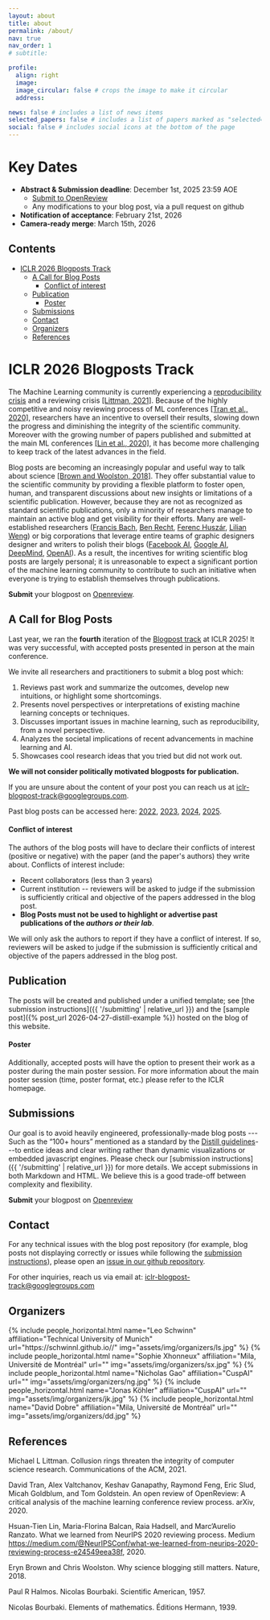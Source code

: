 ```yaml
---
layout: about
title: about
permalink: /about/
nav: true
nav_order: 1
# subtitle:

profile:
  align: right
  image:
  image_circular: false # crops the image to make it circular
  address:

news: false # includes a list of news items
selected_papers: false # includes a list of papers marked as "selected={true}"
social: false # includes social icons at the bottom of the page
---
```


# Key Dates
- **Abstract & Submission deadline**: December 1st, 2025 23:59 AOE
  - [Submit to OpenReview](https://openreview.net/group?id=ICLR.cc/2026/BlogPosts)
  - Any modifications to your blog post, via a pull request on github
- **Notification of acceptance**: February 21st, 2026
- **Camera-ready merge**: March 15th, 2026

## Contents

- [ICLR 2026 Blogposts Track](#iclr-2026-blogposts-track)
  - [A Call for Blog Posts](#a-call-for-blog-posts)
    - [Conflict of interest](#conflict-of-interest)
  - [Publication](#publication)
    - [Poster](#poster)
  - [Submissions](#submissions)
  - [Contact](#contact)
  - [Organizers](#organizers)
  - [References](#references)

# ICLR 2026 Blogposts Track

The Machine Learning community is currently experiencing a [reproducibility crisis](https://neuripsconf.medium.com/designing-the-reproducibility-program-for-neurips-2020-7fcccaa5c6ad) and a reviewing crisis [[Littman, 2021]](#Litt). Because of the highly competitive and noisy reviewing process of ML conferences [[Tran et al., 2020]](#Tran), researchers have an incentive to oversell their results, slowing down the progress and diminishing the integrity of the scientific community. Moreover with the growing number of papers published and submitted at the main ML conferences [[Lin et al., 2020]](#Lin), it has become more challenging to keep track of the latest advances in the field.

Blog posts are becoming an increasingly popular and useful way to talk about science [[Brown and Woolston, 2018]](#Brow). They offer substantial value to the scientific community by providing a flexible platform to foster open, human, and transparent discussions about new insights or limitations of a scientific publication. However, because they are not as recognized as standard scientific publications, only a minority of researchers manage to maintain an active blog and get visibility for their efforts. Many are well-established researchers ([Francis Bach](https://francisbach.com/), [Ben Recht](https://www.argmin.net/), [Ferenc Huszár](https://www.inference.vc/), [Lilian Weng](https://lilianweng.github.io/lil-log/)) or big corporations that leverage entire teams of graphic designers designer and writers to polish their blogs ([Facebook AI](https://ai.facebook.com/blog/?page=1), [Google AI](https://ai.googleblog.com/), [DeepMind](https://deepmind.com/blog), [OpenAI](https://openai.com/blog/)). As a result, the incentives for writing scientific blog posts are largely personal; it is unreasonable to expect a significant portion of the machine learning community to contribute to such an initiative when everyone is trying to establish themselves through publications.

**Submit** your blogpost on [Openreview](https://openreview.net/group?id=ICLR.cc/2025/BlogPosts).

## A Call for Blog Posts

Last year, we ran the **fourth** iteration of the [Blogpost track](https://iclr-blogposts.github.io/2024/about) at ICLR 2025!
It was very successful, with accepted posts presented in person at the main conference.

<!-- Our goal is to create a formal call for blog posts at ICLR to incentivize and reward researchers to: -->

We invite all researchers and practitioners to submit a blog post which:

1. Reviews past work and summarize the outcomes, develop new intuitions, or highlight some shortcomings.
2. Presents novel perspectives or interpretations of existing machine learning concepts or techniques.
3. Discusses important issues in machine learning, such as reproducibility, from a novel perspective.
4. Analyzes the societal implications of recent advancements in machine learning and AI.
5. Showcases cool research ideas that you tried but did not work out.

**We will not consider politically motivated blogposts for publication.**

If you are unsure about the content of your post you can reach us at [iclr-blogpost-track@googlegroups.com](mailto:iclr-blogpost-track@googlegroups.com).

Past blog posts can be accessed here: [2022](https://iclr-blog-track.github.io/home/#accepted-posts), [2023](https://iclr-blogposts.github.io/2023/about#accepted-posts), [2024](https://iclr-blogposts.github.io/2024/about#spotlight), [2025](https://iclr-blogposts.github.io/2025/blog/index.html).

<!-- A very influential initiative of this kind happened after the Second World War in France. Because of the lack of up-to-date textbooks, a collective of mathematicians under the pseudonym Nicolas Bourbaki [[Halmos 1957]](#Halm), decided to start a series of textbooks about the foundations of mathematics [[Bourbaki, 1939]](#Bour).
In the same vein, we aim to provide a new way to summarize scientific knowledge in the ML community.  -->

#### Conflict of interest

The authors of the blog posts will have to declare their conflicts of interest (positive or negative) with the paper (and the paper's authors) they write about. Conflicts of interest include:

- Recent collaborators (less than 3 years)
- Current institution -- reviewers will be asked to judge if the submission is sufficiently critical and objective of the papers addressed in the blog post.
- **Blog Posts must not be used to highlight or advertise past publications of the _authors or their lab_**.

We will only ask the authors to report if they have a conflict of interest. If so, reviewers will be asked to judge if the submission is sufficiently critical and objective of the papers addressed in the blog post.

## Publication

The posts will be created and published under a unified template; see [the submission instructions]({{ '/submitting' | relative_url }}) and the [sample post]({% post_url 2026-04-27-distill-example %}) hosted on the blog of this website.

#### Poster

Additionally, accepted posts will have the option to present their work as a poster during the main poster session. For more information about the main poster session (time, poster format, etc.) please refer to the ICLR homepage.

## Submissions

Our goal is to avoid heavily engineered, professionally-made blog posts ---Such as the “100+ hours” mentioned as a standard by the [Distill guidelines](https://distill.pub/journal/)---to entice ideas and clear writing rather than dynamic visualizations or embedded javascript engines.
Please check our [submission instructions]({{ '/submitting' | relative_url }}) for more details.
We accept submissions in both Markdown and HTML. We believe this is a good trade-off between complexity and flexibility.

**Submit** your blogpost on [Openreview](<https://openreview.net/group?id=ICLR.cc/2025/BlogPosts&referrer=%5BHomepage%5D(%2F)>)

## Contact

For any technical issues with the blog post repository (for example, blog posts not displaying correctly or issues while following the [submission instructions](https://iclr-blogposts.github.io/2025/submitting/#creating-a-blog-post)), please open an [issue in our github repository](https://github.com/iclr-blogposts/2025/issues).

For other inquiries, reach us via email at: [iclr-blogpost-track@googlegroups.com](mailto:iclr-blogpost-track@googlegroups.com)

## Organizers

<div class="row row-cols-2 projects pt-3 pb-3">
  {% include people_horizontal.html name="Leo Schwinn" affiliation="Technical University of Munich" url="https://schwinnl.github.io//" img="assets/img/organizers/ls.jpg" %}
  {% include people_horizontal.html name="Sophie Xhonneux" affiliation="Mila, Université de Montréal" url="" img="assets/img/organizers/sx.jpg" %}
  {% include people_horizontal.html name="Nicholas Gao" affiliation="CuspAI" url="" img="assets/img/organizers/ng.jpg" %}
  {% include people_horizontal.html name="Jonas Köhler" affiliation="CuspAI" url="" img="assets/img/organizers/jk.jpg" %}
  {% include people_horizontal.html name="David Dobre" affiliation="Mila, Université de Montréal" url="" img="assets/img/organizers/dd.jpg" %}
</div>

## References

<a name="Litt">Michael L Littman. Collusion rings threaten the integrity of computer science research. Communications of the ACM, 2021.</a>

<a name="Tran">David Tran, Alex Valtchanov, Keshav Ganapathy, Raymond Feng, Eric Slud, Micah Goldblum, and Tom Goldstein. An open review of OpenReview: A critical analysis of the machine learning conference review process. arXiv, 2020. </a>

<a name="Lin">Hsuan-Tien Lin, Maria-Florina Balcan, Raia Hadsell, and Marc’Aurelio Ranzato. What we learned from NeurIPS 2020 reviewing process. Medium https://medium.com/@NeurIPSConf/what-we-learned-from-neurips-2020-reviewing-process-e24549eea38f, 2020. </a>

<a name="Brow">Eryn Brown and Chris Woolston. Why science blogging still matters. Nature, 2018.</a>

<a name="Halm">Paul R Halmos. Nicolas Bourbaki. Scientific American, 1957.<a>

<a name="Bour">Nicolas Bourbaki. Elements of mathematics. Éditions Hermann, 1939.</a>

